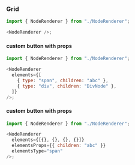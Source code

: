 ### Grid

```js
import { NodeRenderer } from "./NodeRenderer";

<NodeRenderer />;
```

#### custom button with props

```js
import { NodeRenderer } from "./NodeRenderer";

<NodeRenderer
  elements={[
    { type: "span", children: "abc" },
    { type: "div", children: "DivNode" },
  ]}
/>;
```

#### custom button with props

```js
import { NodeRenderer } from "./NodeRenderer";

<NodeRenderer
  elements={[{}, {}, {}, {}]}
  elementsProps={{ children: "abc" }}
  elementsType="span"
/>;
```
